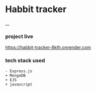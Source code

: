  # Habbit tracker  
 __
 ### project live
 https://habbit-tracker-8kth.onrender.com
 
 ### tech stack used
 ```
- Express.js
+ MongoDB
+ EJS
+ javascript

```
 
 
